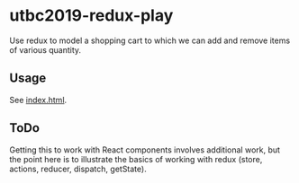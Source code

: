 # utbc2019-redux-play

Use redux to model a shopping cart to which we can add and remove items of various quantity.

## Usage

See [index.html](https://github.com/zenglenn42/utbc2019-redux-play/blob/master/frontend/public/index.html).

## ToDo

Getting this to work with React components involves additional work, but the point here is to illustrate the basics of working with redux (store, actions, reducer, dispatch, getState).
